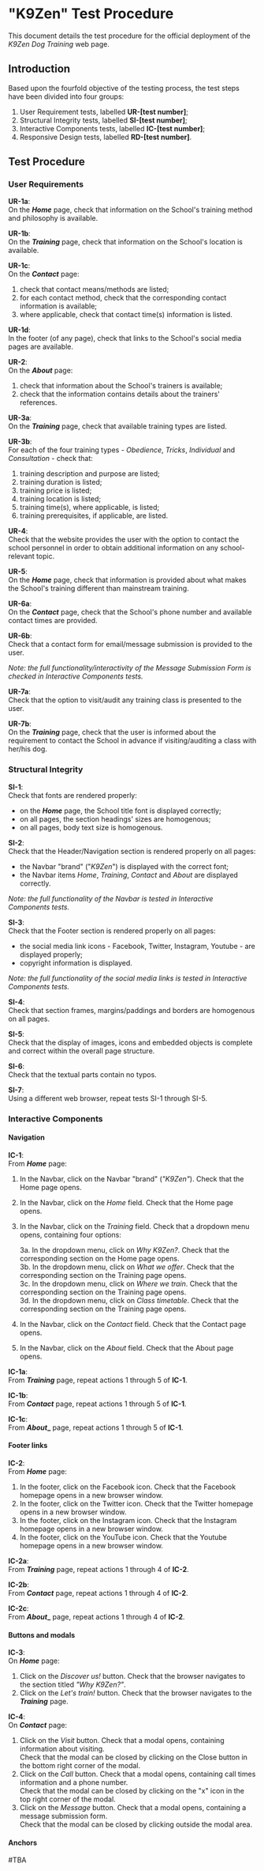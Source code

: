 # "K9Zen" Test Procedure

This document details the test procedure for the official deployment of the _K9Zen Dog Training_ web page.

## Introduction

Based upon the fourfold objective of the testing process, the test steps have been divided into four groups:

1. User Requirement tests, labelled **UR-[test number]**;
2. Structural Integrity tests, labelled **SI-[test number]**;
3. Interactive Components tests, labelled **IC-[test number]**;
4. Responsive Design tests, labelled **RD-[test number]**.


## Test Procedure

### User Requirements

**UR-1a**:  
On the **_Home_** page, check that information on the School's training method and philosophy is available.

**UR-1b**:  
On the **_Training_** page, check that information on the School's location is available.

**UR-1c**:  
On the **_Contact_** page: 
1. check that contact means/methods are listed;
2. for each contact method, check that the corresponding contact information is available;
3. where applicable, check that contact time(s) information is listed.

**UR-1d**:  
In the footer (of any page), check that links to the School's social media pages are available. 

**UR-2**:   
On the **_About_** page: 
1. check that information about the School's trainers is available;
2. check that the information contains details about the trainers' references.

**UR-3a**:  
On the **_Training_** page, check that available training types are listed.

**UR-3b**:  
For each of the four training types - _Obedience_, _Tricks_, _Individual_ and _Consultation_ - check that:   
1. training description and purpose are listed;
2. training duration is listed;
3. training price is listed;
4. training location is listed;
5. training time(s), where applicable, is listed;
6. training prerequisites, if applicable, are listed.

**UR-4**:  
Check that the website provides the user with the option to contact the school personnel in order to obtain additional information on any school-relevant topic.

**UR-5**:   
On the **_Home_** page, check that information is provided about what makes the School's training different than mainstream training.

**UR-6a**:  
On the **_Contact_** page, check that the School's phone number and available contact times are provided.

**UR-6b**:  
Check that a contact form for email/message submission is provided to the user.

_Note: the full functionality/interactivity of the Message Submission Form is checked in Interactive Components tests._

**UR-7a**:   
Check that the option to visit/audit any training class is presented to the user.

**UR-7b**:  
On the **_Training_** page, check that the user is informed about the requirement to contact the School in advance if visiting/auditing a class with her/his dog.



### Structural Integrity

**SI-1**:   
Check that fonts are rendered properly:
- on the **_Home_** page, the School title font is displayed correctly;
- on all pages, the section headings' sizes are homogenous;
- on all pages, body text size is homogenous.

**SI-2**:  
Check that the Header/Navigation section is rendered properly on all pages:
- the Navbar "brand" ("_K9Zen_") is displayed with the correct font;
- the Navbar items _Home_, _Training_, _Contact_ and _About_ are displayed correctly.

_Note: the full functionality of the Navbar is tested in Interactive Components tests._ 

**SI-3**:  
Check that the Footer section is rendered properly on all pages:
- the social media link icons - Facebook, Twitter, Instagram, Youtube - are displayed properly;
- copyright information is displayed.

_Note: the full functionality of the social media links is tested in Interactive Components tests._

**SI-4**:  
Check that section frames, margins/paddings and borders are homogenous on all pages.

**SI-5**:  
Check that the display of images, icons and embedded objects is complete and correct within the overall page structure.  

**SI-6**:  
Check that the textual parts contain no typos.

**SI-7**:  
Using a different web browser, repeat tests SI-1 through SI-5.


### Interactive Components

#### Navigation

**IC-1**:  
From **_Home_** page:
1. In the Navbar, click on the Navbar "brand" (_"K9Zen"_). Check that the Home page opens.
2. In the Navbar, click on the _Home_ field. Check that the Home page opens.
3. In the Navbar, click on the _Training_ field. Check that a dropdown menu opens, containing four options:
       
    3a. In the dropdown menu, click on _Why K9Zen?_. Check that the corresponding section on the Home page opens.  
    3b. In the dropdown menu, click on _What we offer_. Check that the corresponding section on the Training page opens.  
    3c. In the dropdown menu, click on _Where we train_. Check that the corresponding section on the Training page opens.  
    3d. In the dropdown menu, click on _Class timetable_. Check that the corresponding section on the Training page opens.
4. In the Navbar, click on the _Contact_ field. Check that the Contact page opens.
5. In the Navbar, click on the _About_ field. Check that the About page opens.

**IC-1a**:  
From **_Training_** page, repeat actions 1 through 5 of **IC-1**.

**IC-1b**:  
From **_Contact_** page, repeat actions 1 through 5 of **IC-1**.

**IC-1c**:  
From **_About__** page, repeat actions 1 through 5 of **IC-1**.



#### Footer links

**IC-2**:  
From **_Home_** page:
1. In the footer, click on the Facebook icon. Check that the Facebook homepage opens in a new browser window.
2. In the footer, click on the Twitter icon. Check that the Twitter homepage opens in a new browser window.
3. In the footer, click on the Instagram icon. Check that the Instagram homepage opens in a new browser window.
4. In the footer, click on the YouTube icon. Check that the Youtube homepage opens in a new browser window.

**IC-2a**:   
From **_Training_** page, repeat actions 1 through 4 of **IC-2**.

**IC-2b**:  
From **_Contact_** page, repeat actions 1 through 4 of **IC-2**.

**IC-2c**:  
From **_About__** page, repeat actions 1 through 4 of **IC-2**.



#### Buttons and modals

**IC-3**:  
On **_Home_** page:
1. Click on the _Discover us!_ button. Check that the browser navigates to the section titled _"Why K9Zen?"_.
2. Click on the _Let's train!_ button. Check that the browser navigates to the **_Training_** page.

**IC-4**:  
On **_Contact_** page:
1. Click on the _Visit_ button. Check that a modal opens, containing information about visiting.  
Check that the modal can be closed by clicking on the Close button in the bottom right corner of the modal.
2. Click on the _Call_ button. Check that a modal opens, containing call times information and a phone number.  
Check that the modal can be closed by clicking on the "x" icon in the top right corner of the modal.
3. Click on the _Message_ button. Check that a modal opens, containing a message submission form.  
Check that the modal can be closed by clicking outside the modal area.

#### Anchors

#TBA


